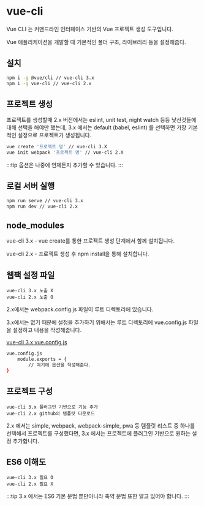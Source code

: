 # vue-cli

Vue CLI 는 커맨드라인 인터페이스 기반의 Vue 프로젝트 생성 도구입니다.

Vue 애플리케이션을 개발할 때 기본적인 폴더 구조, 라이브러리 등을 설정해줍다.
 

## 설치
```sh
npm i -g @vue/cli // vue-cli 3.x
npm i -g vue-cli // vue-cli 2.x
```

 
## 프로젝트 생성

프로젝트를 생성할때 2.x 버전에서는 eslint, unit test, night watch 등등 낯선것들에 대해 선택을 해야만 했는데, 3.x 에서는 default (babel, eslint) 를 선택하면 가장 기본적인 설정으로 프로젝트가 생성됩니다.
```sh
vue create '프로젝트 명' // vue-cli 3.X
vue init webpack '프로젝트 명' // vue-cli 2.X
```
:::tip
옵션은 나중에 언제든지 추가할 수 있습니다.
:::
  

## 로컬 서버 실행
```sh
npm run serve // vue-cli 3.x
npm run dev // vue-cli 2.x
```

  
## node_modules

vue-cli 3.x - vue create를 통한 프로젝트 생성 단계에서 함께 설치됩니다.
  
vue-cli 2.x - 프로젝트 생성 후 npm install을 통해 설치합니다.
    

 ## 웹팩 설정 파일
```
vue-cli 3.x 노출 X
vue-cli 2.x 노출 O
```    

2.x에서는 webpack.config.js 파일이 루트 디렉토리에 있습니다.

3.x에서는 없기 때문에 설정을 추가하기 위해서는 루트 디렉토리에 vue.config.js 파일을 설정하고 내용을 작성해줍니다.

[vue-cli 3.x vue.config.js](https://cli.vuejs.org/guide/webpack.html#simple-configuration)
```sh
vue.config.js
	module.exports = {
		// 여기에 옵션을 작성해준다.
}
```
  

## 프로젝트 구성

```
vue-cli 3.x 플러그인 기반으로 기능 추가
vue-cli 2.x github의 템플릿 다운로드
```
    
2.x 에서는 simple, webpack, webpack-simple, pwa 등 템플릿 리스트 중 하나를 선택해서 프로젝트를 구성했다면, 3.x 에서는 프로젝트에 플러그인 기반으로 원하는 설정 추가합니다.

  

## ES6 이해도

```
vue-cli 3.x 필요 O
vue-cli 2.x 필요 X
```
:::tip
3.x 에서는 ES6 기본 문법 뿐만아니라 축약 문법 또한 알고 있어야 합니다.
:::